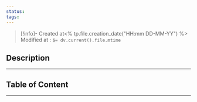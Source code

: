 ```yaml
---
status: 
tags:
---
```


>[!info]-
> Created at<% tp.file.creation_date("HH:mm DD-MM-YY") %>
> Modified at  : `$= dv.current().file.mtime`


## Description
---


## Table of Content
---
